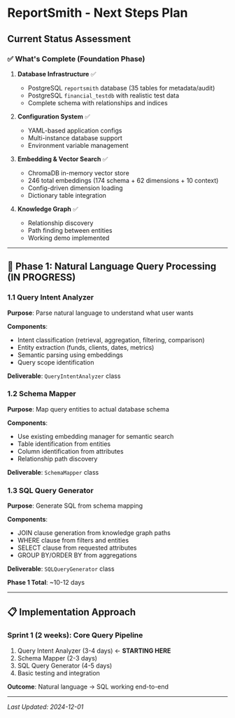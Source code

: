 # ReportSmith - Next Steps Plan

## Current Status Assessment

### ✅ What's Complete (Foundation Phase)

1. **Database Infrastructure** ✅
   - PostgreSQL `reportsmith` database (35 tables for metadata/audit)
   - PostgreSQL `financial_testdb` with realistic test data
   - Complete schema with relationships and indices

2. **Configuration System** ✅
   - YAML-based application configs
   - Multi-instance database support
   - Environment variable management

3. **Embedding & Vector Search** ✅
   - ChromaDB in-memory vector store
   - 246 total embeddings (174 schema + 62 dimensions + 10 context)
   - Config-driven dimension loading
   - Dictionary table integration

4. **Knowledge Graph** ✅
   - Relationship discovery
   - Path finding between entities
   - Working demo implemented

---

## 🎯 Phase 1: Natural Language Query Processing (IN PROGRESS)

### 1.1 Query Intent Analyzer
**Purpose**: Parse natural language to understand what user wants

**Components**:
- Intent classification (retrieval, aggregation, filtering, comparison)
- Entity extraction (funds, clients, dates, metrics)
- Semantic parsing using embeddings
- Query scope identification

**Deliverable**: `QueryIntentAnalyzer` class

### 1.2 Schema Mapper
**Purpose**: Map query entities to actual database schema

**Components**:
- Use existing embedding manager for semantic search
- Table identification from entities
- Column identification from attributes
- Relationship path discovery

**Deliverable**: `SchemaMapper` class

### 1.3 SQL Query Generator
**Purpose**: Generate SQL from schema mapping

**Components**:
- JOIN clause generation from knowledge graph paths
- WHERE clause from filters and entities
- SELECT clause from requested attributes
- GROUP BY/ORDER BY from aggregations

**Deliverable**: `SQLQueryGenerator` class

**Phase 1 Total**: ~10-12 days

---

## 📋 Implementation Approach

### Sprint 1 (2 weeks): Core Query Pipeline
1. Query Intent Analyzer (3-4 days) ← **STARTING HERE**
2. Schema Mapper (2-3 days)
3. SQL Query Generator (4-5 days)
4. Basic testing and integration

**Outcome**: Natural language → SQL working end-to-end

---

*Last Updated: 2024-12-01*
